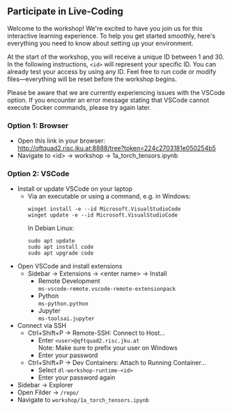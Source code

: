 

## Participate in Live-Coding

Welcome to the workshop!
We're excited to have you join us for this interactive learning experience.
To help you get started smoothly, here's everything you need to know about setting up your environment.

At the start of the workshop, you will receive a unique ID between 1 and 30.
In the following instructions, `<id>` will represent your specific ID.
You can already test your access by using any ID.
Feel free to run code or modify files—everything will be reset before the workshop begins.

Please be aware that we are currently experiencing issues with the VSCode option.
If you encounter an error message stating that VSCode cannot execute Docker commands, please try again later.

### Option 1: Browser

- Open this link in your browser:  
  http://qftquad2.risc.jku.at:8888/tree?token=224c2703181e050254b5
- Navigate to \<id\> → workshop → 1a_torch_tensors.ipynb

### Option 2: VSCode

- Install or update VSCode on your laptop
  - Via an executable or using a command, e.g. in Windows:
    ```
    winget install -e --id Microsoft.VisualStudioCode
    winget update -e --id Microsoft.VisualStudioCode
    ```
    In Debian Linux:
    ```
    sudo apt update
    sudo apt install code
    sudo apt upgrade code
    ```
- Open VSCode and install extensions
  - Sidebar → Extensions → \<enter name\> → Install
    - Remote Development  
      `ms-vscode-remote.vscode-remote-extensionpack`
    - Python  
      `ms-python.python`
    - Jupyter  
      `ms-toolsai.jupyter`
    <!-- - Foo  
      (`lextudio.restructuredtext`)
    - Foo  
      (`shd101wyy.markdown-preview-enhanced`) -->
- Connect via SSH
  - Ctrl+Shift+P → Remote-SSH: Connect to Host...
    - Enter `<user>@qftquad2.risc.jku.at`  
      Note: Make sure to prefix your user on Windows
    - Enter your password
  - Ctrl+Shift+P → Dev Containers: Attach to Running Container...
    - Select `dl-workshop-runtime-<id>`
    - Enter your password again
- Sidebar → Explorer
- Open Filder → `/repo/`
- Navigate to `workshop/1a_torch_tensors.ipynb`

<!-- ### Option 3: VSCode + Jupyter server

- Open VSCode
- Install extensions
  - Sidebar → Extensions → \<enter name\> → Install
  - Install: Jupyter
- Connect to Jupyter Server
  - File → New File... → Jupyter Notebook
  - Ctrl+Shift+P → Notebook: Select Notebook Kernel → Existing Jupyter Server → http://qftquad2.risc.jku.at:8888 -->
